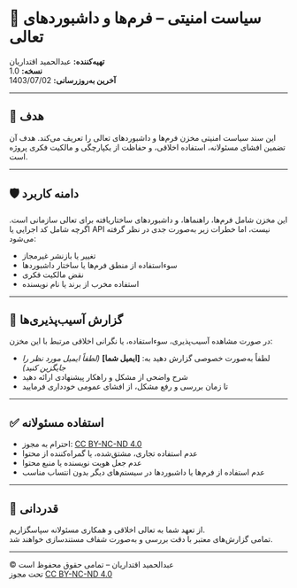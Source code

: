 # 🔐 سیاست امنیتی – فرم‌ها و داشبوردهای تعالی  
**تهیه‌کننده:** عبدالحمید اقتداریان  
**نسخه:** 1.0  
**آخرین به‌روزرسانی:** 1403/07/02  

---

## 🎯 هدف

این سند سیاست امنیتی مخزن فرم‌ها و داشبوردهای تعالی را تعریف می‌کند. هدف آن تضمین افشای مسئولانه، استفاده اخلاقی، و حفاظت از یکپارچگی و مالکیت فکری پروژه است.

---

## 🛡️ دامنه کاربرد

این مخزن شامل فرم‌ها، راهنماها، و داشبوردهای ساختاریافته برای تعالی سازمانی است. اگرچه شامل کد اجرایی یا API نیست، اما خطرات زیر به‌صورت جدی در نظر گرفته می‌شود:

- تغییر یا بازنشر غیرمجاز  
- سوءاستفاده از منطق فرم‌ها یا ساختار داشبوردها  
- نقض مالکیت فکری  
- استفاده مخرب از برند یا نام نویسنده

---

## 📣 گزارش آسیب‌پذیری‌ها

در صورت مشاهده آسیب‌پذیری، سوءاستفاده، یا نگرانی اخلاقی مرتبط با این مخزن:

- لطفاً به‌صورت خصوصی گزارش دهید به: **[ایمیل شما]** *(لطفاً ایمیل مورد نظر را جایگزین کنید)*  
- شرح واضحی از مشکل و راهکار پیشنهادی ارائه دهید  
- تا زمان بررسی و رفع مشکل، از افشای عمومی خودداری فرمایید

---

## ✅ استفاده مسئولانه

- احترام به مجوز: [CC BY-NC-ND 4.0](https://creativecommons.org/licenses/by-nc-nd/4.0/)  
- عدم استفاده تجاری، مشتق‌شده، یا گمراه‌کننده از محتوا  
- عدم جعل هویت نویسنده یا منبع محتوا  
- عدم استفاده از فرم‌ها یا داشبوردها در سیستم‌های دیگر بدون انتساب مناسب

---

## 🙏 قدردانی

از تعهد شما به تعالی اخلاقی و همکاری مسئولانه سپاسگزاریم.  
تمامی گزارش‌های معتبر با دقت بررسی و به‌صورت شفاف مستندسازی خواهند شد.

---

© عبدالحمید اقتداریان – تمامی حقوق محفوظ است  
تحت مجوز [CC BY-NC-ND 4.0](https://creativecommons.org/licenses/by-nc-nd/4.0/)
